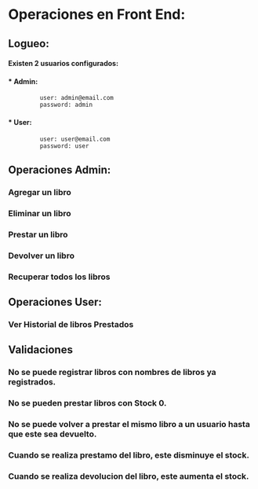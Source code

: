 # Operaciones en Front End:

## Logueo: 
####  Existen 2 usuarios configurados: 
####   * Admin:
             user: admin@email.com
             password: admin
####   * User:  
             user: user@email.com
             password: user
             
## Operaciones Admin:
### Agregar un libro


### Eliminar un libro


### Prestar un libro


### Devolver un libro


### Recuperar todos los libros


## Operaciones User:
### Ver Historial de libros Prestados

## Validaciones
### No se puede registrar libros con nombres de libros ya registrados.

### No se pueden prestar libros con Stock 0.

### No se puede volver a prestar el mismo libro a un usuario hasta que este sea devuelto.

### Cuando se realiza prestamo del libro, este disminuye el stock.

### Cuando se realiza devolucion del libro, este aumenta el stock.





